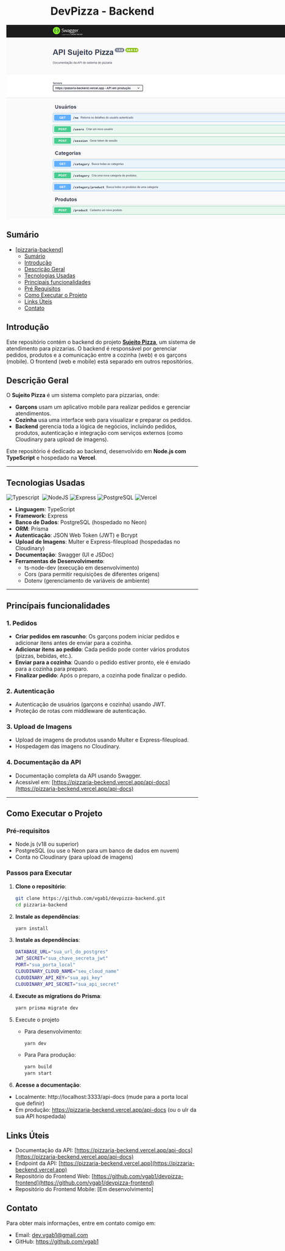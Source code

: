 <div style="display: flex; flex-direction: column; text-align: center;">
    <h1>DevPizza - Backend</h1>
    <img style="max-width: 1024px; margin: auto;" src="public/capa-projeto.png" alt="capa do projeto">
</div>

## Sumário

- [\[pizzaria-backend\]](#)
  - [Sumário](#sumário)
  - [Introdução](#Introdução)
  - [Descrição Geral](#descrição-geral)
  - [Tecnologias Usadas](#tecnologias-usadas)
  - [Princípais funcionalidades](#princípais-funcionalidades)
  - [Pré Requisitos](#pré-requisitos)
  - [Como Executar o Projeto](#como-executar-o-projeto)
  - [Links Úteis](#links-úteis)
  - [Contato](#contato)

## Introdução

Este repositório contém o backend do projeto [**Sujeito Pizza**](https://github.com/vgab1/devpizza-frontend), um sistema de atendimento para pizzarias. O backend é responsável por gerenciar pedidos, produtos e a comunicação entre a cozinha (web) e os garçons (mobile). O frontend (web e mobile) está separado em outros repositórios.

## Descrição Geral

O **Sujeito Pizza** é um sistema completo para pizzarias, onde:
- **Garçons** usam um aplicativo mobile para realizar pedidos e gerenciar atendimentos.
- **Cozinha** usa uma interface web para visualizar e preparar os pedidos.
- **Backend** gerencia toda a lógica de negócios, incluindo pedidos, produtos, autenticação e integração com serviços externos (como Cloudinary para upload de imagens).

Este repositório é dedicado ao backend, desenvolvido em **Node.js com TypeScript** e hospedado na **Vercel**.

---

## Tecnologias Usadas

![Typescript](https://img.shields.io/badge/TypeScript-007ACC?style=for-the-badge&logo=typescript&logoColor=white)&nbsp;
![NodeJS](https://img.shields.io/badge/node.js-6DA55F?style=for-the-badge&logo=node.js&logoColor=white)
![Express](https://img.shields.io/badge/express.js-%23404d59.svg?style=for-the-badge&logo=express&logoColor=%2361DAFB)
![PostgreSQL](https://img.shields.io/badge/PostgreSQL-000?style=for-the-badge&logo=postgresql)
![Vercel](https://img.shields.io/badge/vercel-%23000000.svg?style=for-the-badge&logo=vercel&logoColor=white)

- **Linguagem**: TypeScript
- **Framework**: Express
- **Banco de Dados**: PostgreSQL (hospedado no Neon)
- **ORM**: Prisma
- **Autenticação**: JSON Web Token (JWT) e Bcrypt
- **Upload de Imagens**: Multer e Express-fileupload (hospedadas no Cloudinary)
- **Documentação**: Swagger (UI e JSDoc)
- **Ferramentas de Desenvolvimento**:
  - ts-node-dev (execução em desenvolvimento)
  - Cors (para permitir requisições de diferentes origens)
  - Dotenv (gerenciamento de variáveis de ambiente)

---

## Princípais funcionalidades

### 1. **Pedidos**
- **Criar pedidos em rascunho**: Os garçons podem iniciar pedidos e adicionar itens antes de enviar para a cozinha.
- **Adicionar itens ao pedido**: Cada pedido pode conter vários produtos (pizzas, bebidas, etc.).
- **Enviar para a cozinha**: Quando o pedido estiver pronto, ele é enviado para a cozinha para preparo.
- **Finalizar pedido**: Após o preparo, a cozinha pode finalizar o pedido.

### 2. **Autenticação**
- Autenticação de usuários (garçons e cozinha) usando JWT.
- Proteção de rotas com middleware de autenticação.

### 3. **Upload de Imagens**
- Upload de imagens de produtos usando Multer e Express-fileupload.
- Hospedagem das imagens no Cloudinary.

### 4. **Documentação da API**
- Documentação completa da API usando Swagger.
- Acessível em: [https://pizzaria-beckend.vercel.app/api-docs](https://pizzaria-beckend.vercel.app/api-docs)

---

## Como Executar o Projeto

### Pré-requisitos
- Node.js (v18 ou superior)
- PostgreSQL (ou use o Neon para um banco de dados em nuvem)
- Conta no Cloudinary (para upload de imagens)

### Passos para Executar

1. **Clone o repositório**:
    ```bash
    git clone https://github.com/vgab1/devpizza-backend.git
    cd pizzaria-backend
    ```

2. **Instale as dependências**:
    ```bash
    yarn install
    ```

3. **Instale as dependências**:
    ```bash
    DATABASE_URL="sua_url_do_postgres"
    JWT_SECRET="sua_chave_secreta_jwt"
    PORT="sua_porta_local"
    CLOUDINARY_CLOUD_NAME="seu_cloud_name"
    CLOUDINARY_API_KEY="sua_api_key"
    CLOUDINARY_API_SECRET="sua_api_secret"
    ```

4. **Execute as migrations do Prisma**:
    ```bash
    yarn prisma migrate dev
    ```

5. Execute o projeto
    - Para desenvolvimento:
        ```bash
        yarn dev
        ```
    - Para Para produção:
        ```bash
        yarn build
        yarn start
        ```

6. **Acesse a documentação**:
- Localmente: http://localhost:3333/api-docs (mude para a porta local que definir)
- Em produção: https://pizzaria-beckend.vercel.app/api-docs (ou o ulr da sua API hospedada)

## Links Úteis

- Documentação da API: [https://pizzaria-beckend.vercel.app/api-docs](https://pizzaria-beckend.vercel.app/api-docs)
- Endpoint da API: [https://pizzaria-beckend.vercel.app](https://pizzaria-beckend.vercel.app)
- Repositório do Frontend Web: [https://github.com/vgab1/devpizza-frontend](https://github.com/vgab1/devpizza-frontend)
- Repositório do Frontend Mobile: [Em desenvolvimento]

## Contato

Para obter mais informações, entre em contato comigo em:

- Email: dev.vgab1@gmail.com
- GitHub: https://github.com/vgab1